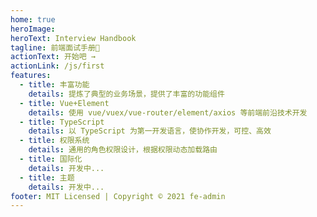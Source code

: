 ```yaml
---
home: true
heroImage:
heroText: Interview Handbook
tagline: 前端面试手册💯
actionText: 开始吧 →
actionLink: /js/first
features:
  - title: 丰富功能
    details: 提炼了典型的业务场景，提供了丰富的功能组件
  - title: Vue+Element
    details: 使用 vue/vuex/vue-router/element/axios 等前端前沿技术开发
  - title: TypeScript
    details: 以 TypeScript 为第一开发语言，使协作开发，可控、高效
  - title: 权限系统
    details: 通用的角色权限设计，根据权限动态加载路由
  - title: 国际化
    details: 开发中...
  - title: 主题
    details: 开发中...
footer: MIT Licensed | Copyright © 2021 fe-admin
---
```

